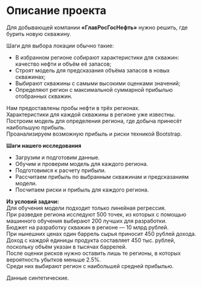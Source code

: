 # Описание проекта

Для добывающей компании **«ГлавРосГосНефть»** нужно решить, где бурить новую скважину.

Шаги для выбора локации обычно такие:
- В избранном регионе собирают характеристики для скважин: качество нефти и объём её запасов;
- Строят модель для предсказания объёма запасов в новых скважинах;
- Выбирают скважины с самыми высокими оценками значений;
- Определяют регион с максимальной суммарной прибылью отобранных скважин.

Нам предоставлены пробы нефти в трёх регионах. <br>
Характеристики для каждой скважины в регионе уже известны.<br>
Построим модель для определения региона, где добыча принесёт наибольшую прибыль.<br>
Проанализируем возможную прибыль и риски техникой Bootstrap.

**Шаги нашего исследования**
- Загрузим и подготовим данные.
- Обучим и проверим модель для каждого региона.
- Подготовимся к расчету прибыли.
- Рассчитаем прибыль по выбранным скважинам и предсказаниям модели.
- Посчитаем риски и прибыль для каждого региона.


**Из условий задачи:**<br>
Для обучения модели подходит только линейная регрессия.<br>
При разведке региона исследуют 500 точек, из которых с помощью машинного обучения выбирают 200 лучших для разработки.<br>
Бюджет на разработку скважин в регионе — 10 млрд рублей.<br>
При нынешних ценах один баррель сырья приносит 450 рублей дохода.<br>
Доход с каждой единицы продукта составляет 450 тыс. рублей, поскольку объём указан в тысячах баррелей.<br>
После оценки рисков нужно оставить лишь те регионы, в которых вероятность убытков меньше 2.5%.<br>
Среди них выбирают регион с наибольшей средней прибылью.<br>

Данные синтетические.







